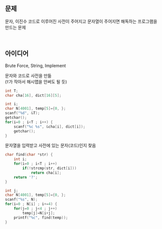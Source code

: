## 문제
문자, 이진수 코드로 이루어진 사전이 주어지고 문자열이 주어지면 해독하는 프로그램을 만드는 문제

<br/>

## 아이디어
Brute Force, String, Implement

문자와 코드로 사전을 만듦  
(`T`가 작아서 해시맵을 안써도 될 듯)
```c
int T;
char cha[16], dict[16][5];

int i;
char N[4001], temp[5]={0, };
scanf("%d", &T);
getchar();
for(i=0 ; i<T ; i++) {
	scanf("%c %s", &cha[i], dict[i]);
	getchar();
}
```
문자열을 입력받고 사전에 있는 문자(코드)인지 찾음
```c
char find(char *str) {
	int i;
	for(i=0 ; i<T ; i++)
		if(!strcmp(str, dict[i]))
			return cha[i];
	return '?';
}

int j;
char N[4001], temp[5]={0, };
scanf("%s", N);
for(i=0 ; N[i] ; i+=4) {
	for(j=0 ; j<4 ; j++)
		temp[j]=N[i+j];
	printf("%c", find(temp));
}
```